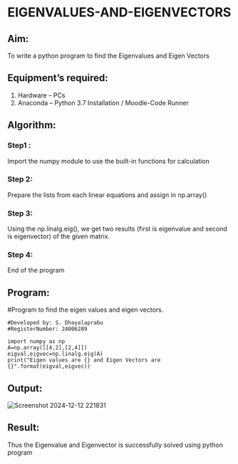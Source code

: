 # EIGENVALUES-AND-EIGENVECTORS
## Aim:
To write a python program to find the Eigenvalues and Eigen Vectors
## Equipment’s required:
1. 	Hardware – PCs
2. 	Anaconda – Python 3.7 Installation / Moodle-Code Runner
## Algorithm:
### Step1 : 
Import the numpy module to use the built-in functions for calculation
### Step 2: 
Prepare the lists from each linear equations and assign in np.array()
### Step 3:
Using the np.linalg.eig(),  we get two results (first is eigenvalue and second is eigenvector) of the given matrix.
### Step 4: 
End of the program
## Program:

#Program to find the eigen values and eigen vectors.
```
#Developed by: S. Dhayalaprabu
#RegisterNumber: 24006289

import numpy as np
A=np.array([[4,2],[2,4]])
eigval,eigvec=np.linalg.eig(A)
print("Eigen values are {} and Eigen Vectors are {}".format(eigval,eigvec))
```
## Output:
![Screenshot 2024-12-12 221831](https://github.com/user-attachments/assets/afee6237-44e7-47c5-a8c6-788bfba19da8)

## Result:
Thus the Eigenvalue and Eigenvector is successfully solved using python program
